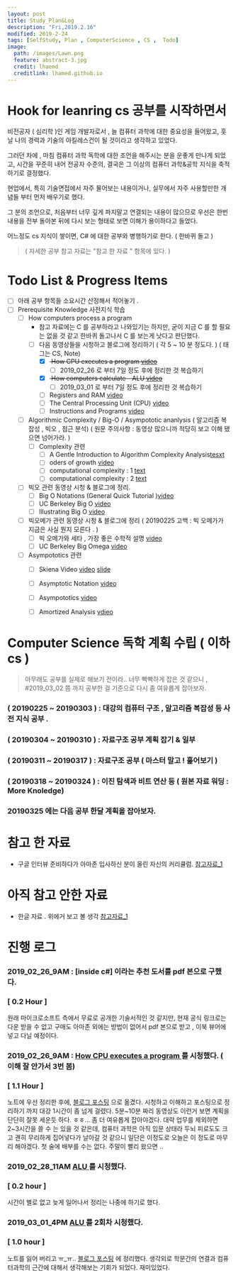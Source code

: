 ```yaml
---
layout: post
title: Study_Plan&Log
description: "Fri,2019.2.16"
modified: 2019-2-24
tags: [SelfStudy, Plan , ComputerScience , CS ,  Todo]
image:
  path: /images/Lawn.png
  feature: abstract-3.jpg
  credit: lhaemd
  creditlink: lhamed.github.io
---
```


# Hook for leanring cs 공부를 시작하면서 

비전공자 ( 심리학 )인 게임 개발자로서 , 늘 컴퓨터 과학에 대한 중요성을 들어왔고, 훗날 나의 경력과 기술의 아킬레스건이 될 것이라고 생각하고 있었다. 

그러던 차에 , 마침 컴퓨터 과학 독학에 대한 조언을 해주시는 분을 운좋게 만나게 되었고, 시간을 꾸준히 내어 전공자 수준의, 결국은 그 이상의 컴퓨터 과학&공학 지식을 축적하기로 결정했다. 

현업에서, 특히 기술면접에서 자주 물어보는 내용이거나, 실무에서 자주 사용할만한 개념들 부터 먼저 배우기로 했다. 

그 분의 조언으로, 처음부터 너무 깊게 파지말고 연결되는 내용이 많으므로 우선은 한번 내용을 전부 돌아본 뒤에 다시 보는 형태로 보면 이해가 용이하다고 들었다. 

어느정도 cs 지식이 쌓이면, C# 에 대한 공부와 병행하기로 한다. ( 한바퀴 돌고 )

> ( 자세한 공부 참고 자료는 "참고 한 자료 " 항목에 있다. )

#  Todo List & Progress Items 
- [ ]   아래 공부 항목들 소요시간 산정해서 적어놓기 . 
- [ ]   Prerequisite Knowledge  사전지식 학습  
    - [ ]  How computers process a program 
        - 참고 자료에는 C 를 공부하라고 나와있기는 하지만, 굳이 지금 C 를 할 필요는 없을 것 같고 한바퀴 돌고나서 C 를 보는게 낫다고 판단했다. 
        - [ ]   다음 동영상들을 시청하고 블로그에 정리하기 ( 각 5 ~ 10 분 정도다. ) ( 태그는 CS, Note)
            - [x]  <del> How CPU executes a program [video](https://www.youtube.com/watch?v=XM4lGflQFvA) </del>
                - [ ] 2019_02_26 로 부터 7일 정도 후에 정리한 것 복습하기 
            - [x]   <del>  How computers calculate - ALU [video](https://www.youtube.com/watch?v=1I5ZMmrOfnA&feature=youtu.be) </del>
                - [ ] 2019_03_01 로 부터 7일 정도 후에 정리한 것 복습하기 
            - [ ]   Registers and RAM  [video](https://www.youtube.com/watch?v=fpnE6UAfbtU&feature=youtu.be)
            - [ ]   The Central Processing Unit (CPU) [video](https://www.youtube.com/watch?v=FZGugFqdr60&feature=youtu.be)
            - [ ]   Instructions and Programs [video](https://www.youtube.com/watch?v=zltgXvg6r3k&feature=youtu.be)

    - [ ]   Algorithmic Complexity / Big-O / Asympototic ananlysis ( 알고리즘 복잡성 , 빅오 , 점근 분석) ( 원문 주의사항 : 동영상 많으니까 적당히 보고 이해 됐으면 넘어가라. )
        - [ ]   Complexity 관련   
            - [ ]   A Gentle Introduction to Algorithm Complexity Analysis[tesxt](http://discrete.gr/complexity)
            - [ ]   oders of growth [video](https://www.coursera.org/lecture/algorithmic-thinking-1/orders-of-growth-6PKkX)
            - [ ]   computational complexity : 1 [text](https://www.topcoder.com/community/competitive-programming/tutorials/computational-complexity-section-1/)
            - [ ]   computational complexity : 2 [text](https://www.topcoder.com/community/competitive-programming/tutorials/computational-complexity-section-2/)
    - [ ]   빅오 관련 동영상 시청 & 블로그에 정리.  
        - [ ]   Big O Notations (General Quick Tutorial )[video](https://www.youtube.com/watch?v=V6mKVRU1evU)
        - [ ]   UC Berkeley Big O [video](https://archive.org/details/ucberkeley_webcast_VIS4YDpuP98)
        - [ ]   Illustrating Big O [video](https://www.coursera.org/lecture/algorithmic-thinking-1/illustrating-big-o-YVqzv)

    - [ ]   빅오메가 관련 동영상 시청 & 블로그에 정리 ( 20190225 고백 :  빅 오메가가 지금은 사실 뭔지 모른다 . )
        - [ ]   빅 오메가와 세타 , 가장 좋은 수학적 설명 [video](https://www.youtube.com/watch?v=ei-A_wy5Yxw&index=2&list=PL1BaGV1cIH4UhkL8a9bJGG356covJ76qN)
        - [ ]   UC Berkeley Big Omega [video](https://archive.org/details/ucberkeley_webcast_ca3e7UVmeUc)
        
    - [ ]   Asympototics 관련 
        - [ ]   Skiena Video [video](https://www.youtube.com/watch?v=gSyDMtdPNpU&index=2&list=PLOtl7M3yp-DV69F32zdK7YJcNXpTunF2b) [slide](https://www.youtube.com/watch?v=gSyDMtdPNpU&index=2&list=PLOtl7M3yp-DV69F32zdK7YJcNXpTunF2b)
        - [ ]   Asymptotic Notation [video](https://www.youtube.com/watch?v=iOq5kSKqeR4)
        - [ ]   Asympototics [video](https://www.coursera.org/lecture/algorithmic-thinking-1/asymptotics-bXAtM)
        - [ ]   Amortized Analysis [vdieo](https://www.youtube.com/watch?v=B3SpQZaAZP4&index=10&list=PL1BaGV1cIH4UhkL8a9bJGG356covJ76qN)
    
    

#  Computer Science 독학 계획 수립 ( 이하 cs ) 

> 아무래도 공부를 실제로 해보기 전이라..  너무 빡빡하게 잡은 것 같으니 , #2019_03_02 쯤 까지 공부한 걸 기준으로 다시 좀 여유롭게 잡아보자. 

### ( 20190225 ~ 20190303 )  : 대강의 컴퓨터 구조 , 알고리즘 복잡성 등 사전 지식 공부 . 
### ( 20190304 ~ 20190310 )  : 자료구조 공부 계획 잡기 & 일부 
### ( 20190311 ~ 20190317 )  : 자료구조 공부 ( 마스터 말고 ! 훑어보기 )
### ( 20190318 ~ 20190324 )  : 이진 탐색과 비트 연산 등 ( 원본 자료 워딩 : More Knoledge)
### 20190325 에는 다음 공부 한달 계획을 잡아보자. 


# 참고 한 자료 
- 구글 인터뷰 준비하다가 아마존 입사하신 분이 올린 자신의 커리큘럼.
[참고자료_1](https://github.com/jwasham/coding-interview-university)

# 아직 참고 안한 자료 
- 한글 자료 . 위에거 보고 볼 생각 [참고자료_1](https://www.vobour.com/%EB%82%B4%EA%B0%80-%EA%B5%AC%EA%B8%80-%EC%9D%B8%ED%84%B0%EB%B7%B0%EB%A5%BC-%ED%92%80-%ED%83%80%EC%9E%84%EC%9C%BC%EB%A1%9C-8-%EA%B0%9C%EC%9B%94-%EB%8F%99%EC%95%88-%EA%B3%B5%EB%B6%80%ED%95%9C-%EC%9D%B4%EC%9C%A0-why-i-s
)

# 진행 로그 

### 2019_02_26_9AM : [inside c#] 이라는 추천 도서를 pdf 본으로 구했다. 
### [ 0.2 Hour ]
원래 마이크로소프트 측에서 무료로 공개한 기술서적인 것 같지만, 현재 공식 링크로는 다운 받을 수 없고 구매도 아마존 외에는 방법이 없어서 pdf 본으로 받고 , 이북 뷰어에 넣고 다닐 예정이다. 

### 2019_02_26_9AM : [ How CPU executes a program ](https://www.youtube.com/watch?v=XM4lGflQFvA) 를 시청했다. ( 이해 잘 안가서 3번 봄)
### [ 1.1 Hour ]
노트에 우선 정리한 후에, [블로그 포스팅](https://lhamed.github.io/HowCpuExcuteProgram-post/) 으로 옮겼다. 
시청하고 이해하고 포스팅으로 정리하기 까지 대강 1시간이 좀 넘게 걸렸다. 5분~10분 짜리 동영상도 이런거 보면 계획을 단단히 잘못 세운듯 하다. ㅎㅎ... 좀 더 여유롭게 잡아야겠다.
대략 업무를 제외하면 2~3시간을 쓸 수 는 있을 것 같은데, 컴퓨터 과학은 아직 입문 상태라 두뇌 피로도도 크고 괜히 무리하게 집어넣다가 날아갈 것 같으니 일단은 이정도로 오늘은 이 정도로 마무리 해야겠다. 첫 술에 배부를 수는 없다. 주말이 빨리 왔으면 .. 

### 2019_02_28_11AM [ ALU ](https://www.youtube.com/watch?v=1I5ZMmrOfnA&feature=youtu.be) 를 시청했다. 
### [ 0.2 hour ]
시간이 별로 없고 늦게 일어나서 정리는 나중에 하기로 했다. 

### 2019_03_01_4PM [ ALU ](https://www.youtube.com/watch?v=1I5ZMmrOfnA&feature=youtu.be) 를 2회차 시청했다. 
### [ 1.0 hour ]
노트를 잃어 버리고 ㅠ_ㅠ.. [블로그 포스팅](https://lhamed.github.io/ALU-post/) 에 정리했다.
생각외로 학문간의 연결과 컴퓨터과학의 근간에 대해서 생각해보는 기회가 되었다. 
재미있었다. 